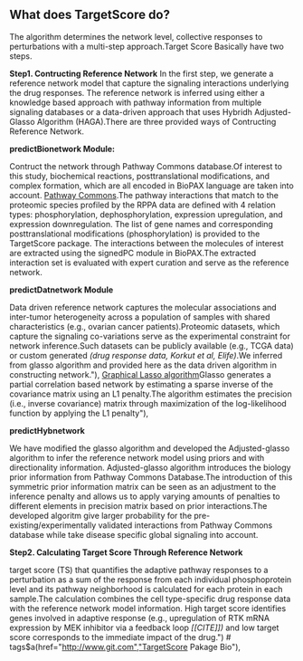 ## What does TargetScore do?

The algorithm determines the network level, collective responses to perturbations  with a multi-step approach.Target Score Basically have two steps.

**Step1. Contructing Reference Network**
In the first step, we generate a reference network model that capture the signaling interactions underlying the drug responses. The reference network is inferred using either a knowledge based approach with pathway information from multiple signaling databases or a data-driven approach that uses Hybridh Adjusted-Glasso Algorithm (HAGA).There are three provided ways of Contructing Reference Network.

**predictBionetwork Module:**

Contruct the network through Pathway Commons database.Of interest to this study, biochemical reactions, posttranslational modifications, and complex formation, which are all encoded in BioPAX language are taken into account. [Pathway Commons](https://www.pathwaycommons.org).The pathway interactions that match to the proteomic species profiled by the RPPA data are defined with 4 relation types: phosphorylation, dephosphorylation, expression upregulation, and expression downregulation. The list of gene names and corresponding posttranslational modifications (phosphorylation) is provided to the TargetScore package. The interactions between the molecules of interest are extracted using the signedPC module in BioPAX.The extracted interaction set is evaluated with expert curation and serve as the reference network.

**predictDatnetwork Module**

Data driven reference network captures the molecular associations and inter-tumor heterogeneity across a population of samples with shared characteristics (e.g., ovarian cancer patients).Proteomic datasets, which capture the signaling co-variations serve as  the experimental constraint for network inference.Such datasets can be publicly available (e.g., TCGA data) or custom generated _(drug response data, Korkut et al, Elife)_.We inferred from glasso algorithm and provided here as the data driven algorithm in constructing network."),
 [Graphical Lasso algorithm](http://statweb.stanford.edu/~tibs/ftp/glasso-bio.pdf)Glasso generates a partial correlation based network by estimating a sparse inverse of the covariance matrix using an L1 penalty.The algorithm estimates the precision (i.e., inverse covariance) matrix through maximization of the log-likelihood function by applying the L1 penalty"),

 **predictHybnetwork**

We have modified the glasso algorithm and developed the Adjusted-glasso algorithm to infer the reference network model using priors and with directionality information. Adjusted-glasso algorithm introduces the biology prior information from Pathway Commons Database.The introduction of this symmetric prior information matrix can be seen as an adjustment to the inference penalty and allows us to apply varying amounts of penalties to different elements in precision matrix based on prior interactions.The developed algoritm give larger probability for the pre-existing/experimentally validated interactions from Pathway Commons database while take disease specific global signaling into account.

**Step2. Calculating Target Score Through Reference Network**

target score (TS) that quantifies the adaptive pathway responses to a perturbation as a sum of the response from each individual phosphoprotein level and its pathway neighborhood is calculated for each protein in each sample.The calculation combines the cell type-specific drug response data with the reference network model information. High target score identifies genes involved in adaptive response (e.g., upregulation of RTK mRNA expression by MEK inhibitor via a feedback loop _[[CITE]])_ and low target score corresponds to the immediate impact of the drug.") # tags$a(href="http://www.git.com","TargetScore Pakage Bio"),